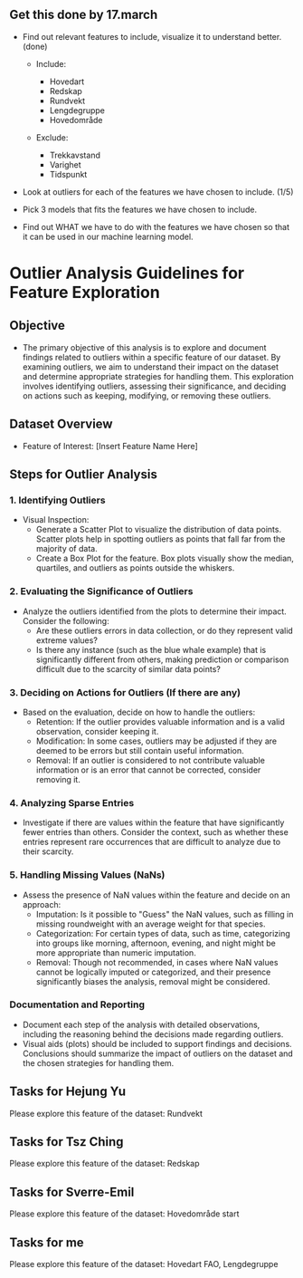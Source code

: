 ## Get this done by 17.march

- Find out relevant features to include, visualize it to understand better. (done)
  - Include:
    - Hovedart
    - Redskap
    - Rundvekt
    - Lengdegruppe
    - Hovedområde
  
  - Exclude:
    - Trekkavstand
    - Varighet
    - Tidspunkt

- Look at outliers for each of the features we have chosen to include. (1/5)
- Pick 3 models that fits the features we have chosen to include.
- Find out WHAT we have to do with the features we have chosen so that it can be used in our machine learning model.

# Outlier Analysis Guidelines for Feature Exploration

## Objective

- The primary objective of this analysis is to explore and document findings related to outliers within a specific feature of our dataset. By examining outliers, we aim to understand their impact on the dataset and determine appropriate strategies for handling them. This exploration involves identifying outliers, assessing their significance, and deciding on actions such as keeping, modifying, or removing these outliers.

## Dataset Overview

- Feature of Interest: [Insert Feature Name Here]

## Steps for Outlier Analysis

### 1. Identifying Outliers

- Visual Inspection:
  - Generate a Scatter Plot to visualize the distribution of data points. Scatter plots help in spotting outliers as points that fall far from the majority of data.
  - Create a Box Plot for the feature. Box plots visually show the median, quartiles, and outliers as points outside the whiskers.

### 2. Evaluating the Significance of Outliers

- Analyze the outliers identified from the plots to determine their impact. Consider the following:
  - Are these outliers errors in data collection, or do they represent valid extreme values?
  - Is there any instance (such as the blue whale example) that is significantly different from others, making prediction or comparison difficult due to the scarcity of similar data points?

### 3. Deciding on Actions for Outliers (If there are any)

- Based on the evaluation, decide on how to handle the outliers:
  - Retention: If the outlier provides valuable information and is a valid observation, consider keeping it.
  - Modification: In some cases, outliers may be adjusted if they are deemed to be errors but still contain useful information.
  - Removal: If an outlier is considered to not contribute valuable information or is an error that cannot be corrected, consider removing it.

### 4. Analyzing Sparse Entries

- Investigate if there are values within the feature that have significantly fewer entries than others. Consider the context, such as whether these entries represent rare occurrences that are difficult to analyze due to their scarcity.

### 5. Handling Missing Values (NaNs)

- Assess the presence of NaN values within the feature and decide on an approach:
  - Imputation: Is it possible to "Guess" the NaN values, such as filling in missing roundweight with an average weight for that species.
  - Categorization: For certain types of data, such as time, categorizing into groups like morning, afternoon, evening, and night might be more appropriate than numeric imputation.
  - Removal: Though not recommended, in cases where NaN values cannot be logically imputed or categorized, and their presence significantly biases the analysis, removal might be considered.

### Documentation and Reporting

- Document each step of the analysis with detailed observations, including the reasoning behind the decisions made regarding outliers.
- Visual aids (plots) should be included to support findings and decisions.
  Conclusions should summarize the impact of outliers on the dataset and the chosen strategies for handling them.

## Tasks for Hejung Yu

Please explore this feature of the dataset: Rundvekt

## Tasks for Tsz Ching

Please explore this feature of the dataset: Redskap

## Tasks for Sverre-Emil

Please explore this feature of the dataset: Hovedområde start

## Tasks for me

Please explore this feature of the dataset: Hovedart FAO, Lengdegruppe
